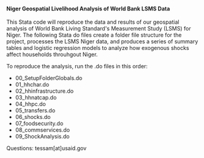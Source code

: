 #### Niger Geospatial Livelihood Analysis of World Bank LSMS Data

This Stata code will reproduce the data and results of our geospatial analysis of World Bank Living Standard's Measurement Study (LSMS) for Niger. The following Stata do files create a folder file structure for the project, processes the LSMS Niger data, and produces a series of summary tables and logistic regression models to analyze how exogenous shocks affect households throuhgout Niger. 

To reproduce the analysis, run the .do files in this order:
* 00_SetupFolderGlobals.do
* 01_hhchar.do
* 02_hhinfrastructure.do
* 03_hhnatcap.do
* 04_hhpc.do
* 05_transfers.do
* 06_shocks.do
* 07_foodsecurity.do
* 08_commservices.do
* 09_ShockAnalysis.do

Questions: tessam[at]usaid.gov

